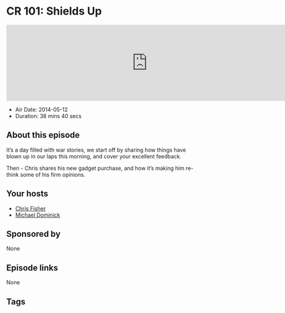 # CR 101: Shields Up

<iframe src="https://player.fireside.fm/v2/MLf2ZzhC+g6CjwVeu?theme=dark" width="740" height="200" frameborder="0" scrolling="no"></iframe>

* Air Date: 2014-05-12
* Duration: 38 mins 40 secs

## About this episode

It’s a day filled with war stories, we start off by sharing how things have blown up in our laps this morning, and cover your excellent feedback. 

Then - Chris shares his new gadget purchase, and how it’s making him re-think some of his firm opinions.

## Your hosts
* [Chris Fisher](https://coder.show/hosts/chrislas)
* [Michael Dominick](https://coder.show/hosts/michael)

## Sponsored by

None



## Episode links

None



## Tags


